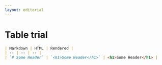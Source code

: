 ```yaml
---
layout: editorial
---
```


# Table trial



```markdown
| Markdown | HTML | Rendered |
| -- | -- | -- |
| `# Some Header` | `<h1>Some Header</h1>` | <h1>Some Header</h1> |
```

